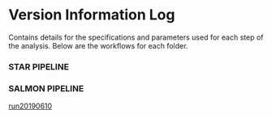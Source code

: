 # Version Information Log

Contains details for the specifications and parameters used for each step of the analysis. Below are the workflows for each folder.

### STAR PIPELINE


### SALMON PIPELINE

[run20190610]()
